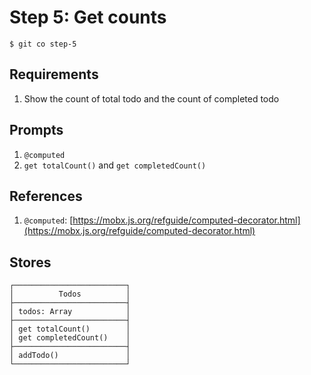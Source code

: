 # Step 5: Get counts

    $ git co step-5

## Requirements

1. Show the count of total todo and the count of completed todo


## Prompts

1. `@computed`
1. `get totalCount()` and `get completedCount()`


## References

1. `@computed`: [https://mobx.js.org/refguide/computed-decorator.html](https://mobx.js.org/refguide/computed-decorator.html)


## Stores

```
┌─────────────────────────┐
│          Todos          │
├─────────────────────────┤
│ todos: Array            │
├─────────────────────────┤
│ get totalCount()        │
│ get completedCount()    │
├─────────────────────────┤
│ addTodo()               │
└─────────────────────────┘
```
